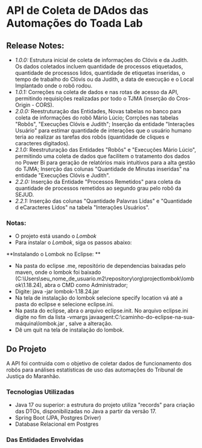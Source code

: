 # API de Coleta de DAdos das Automações do Toada Lab

## Release Notes:
* *1.0.0:* Estrutura inicial de coleta de informações do Clóvis e da Judith. Os dados coletados incluem quantidade de processos etiquetados, quantidade de processos lidos, quantidade de etiquetas inseridas, o tempo de trabalho do Clóvis ou da Judith, a data de execução e o Local Implantado onde o robô rodou.
* *1.0.1:* Correções na coleta de dados e nas rotas de acesso da API, permitindo requisições realizadas por todo o TJMA (inserção do Cros-Origin - CORS).
* *2.0.0:* Reestruturação das Entidades, Novas tabelas no banco para coleta de informações do robô Mário Lúcio; Corrções nas tabelas "Robôs", "Execuções Clóvis e Judith"; Inserção da entidade "Interações Usuário" para estimar quantidade de interações que o usuário humano teria ao realizar as tarefas dos robôs (quantidade de cliques e caracteres digitados).
* *2.1.0:* Reestruturação das Entidades "Robôs" e "Execuções Mário Lúcio", permitindo uma coleta de dados que facilitem o tratamento dos dados no Power Bi para geração de relatórios mais intuitivos para a alta gestão do TJMA; Inserção das colunas "Quantidade de Minutas inseridas" na entidade "Execuções Clóvis e Judith". 
* *2.2.0:* Inserção da Entidade "Processos Remetidos" para coleta da quantidade de processos remetidos ao segundo grau pelo robô da SEJUD.  
* *2.2.1:* Inserção das colunas "Quantidade Palavras Lidas" e "Quantidade d eCaracteres Lidos" na tabela "Interações Usuários".

### Notas:
* O projeto está usando o *Lombok*
* Para instalar o *Lombok*, siga os passos abaixo:
  
**Instalando o Lombok no Eclipse: **
* Na pasta do eclipse .me, repositório de dependencias baixadas pelo maven, onde o lombok foi baixado (C:\Users\seu_nome_de_usuario\.m2\repository\org\projectlombok\lombok\1.18.24), abra o CMD como Administrador;
* Digite: java -jar lombok-1.18.24.jar
* Na tela de instalação do lombok selecione specify location vá até a pasta do eclipse e selecione eclipse.ini.
* Na pasta do eclipse, abra o arquivo eclipse.init. No arquivo eclipse.ini digite no fim da lista -vmargs javaagent:C:\caminho-do-eclipse-na-sua-máquina\lombok.jar , salve a alteração.
* Dê um quit na tela de instalação do lombok.
  
## Do Projeto
A API foi contruída com o objetivo de coletar dados de funcionamento dos robôs para análises estatísticas de uso das automações do Tribunal de Justiça do Maranhão.
  
### Tecnologias Utilizadas
* Java 17 ou superior: a estrutura do projeto utiliza "records" para criação das DTOs, disponibilizadas no Java a partir da versão 17.
* Spring Boot (JPA, Postgres Driver)
* Database Relacional em Postgres


### Das Entidades Envolvidas
